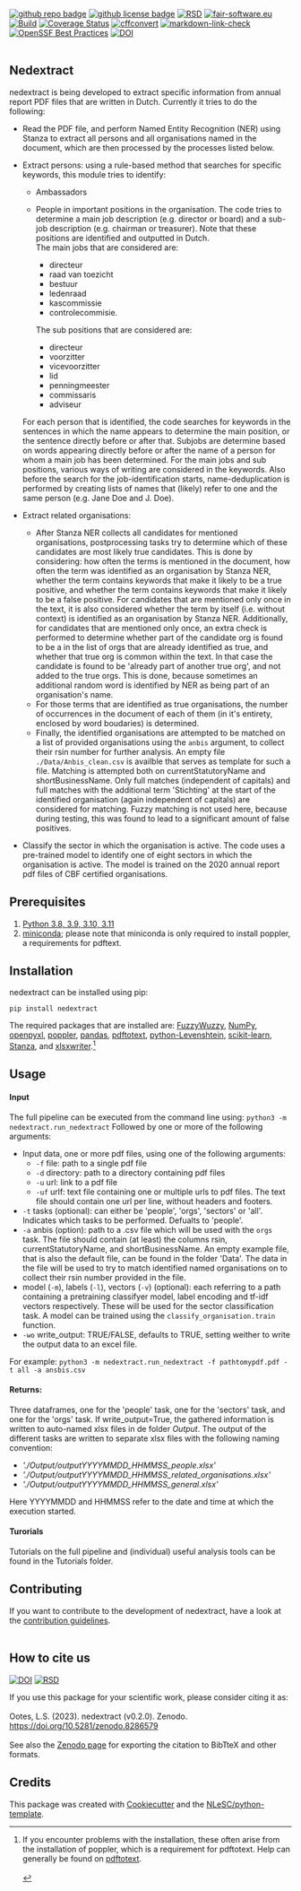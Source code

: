 [![github repo badge](https://img.shields.io/badge/github-repo-000.svg?logo=github&labelColor=gray&color=blue)](https://github.com/Transparency-in-the-non-profit-sector/nedextract)
[![github license badge](https://img.shields.io/github/license/Transparency-in-the-non-profit-sector/nedextract)](https://github.com/Transparency-in-the-non-profit-sector/nedextract)
[![RSD](https://img.shields.io/badge/rsd-nedextract-00a3e3.svg)](https://research-software-directory.org/projects/transparency-in-non-profit) 
[![fair-software.eu](https://img.shields.io/badge/fair--software.eu-%E2%97%8F%20%20%E2%97%8F%20%20%E2%97%8F%20%20%E2%97%8F%20%20%E2%97%8F-green)](https://fair-software.eu)
[![Build](https://github.com/Transparency-in-the-non-profit-sector/nedextract/actions/workflows/build.yml/badge.svg)](https://github.com/Transparency-in-the-non-profit-sector/nedextract/actions/workflows/build.yml)
[![Coverage Status](https://coveralls.io/repos/github/Transparency-in-the-non-profit-sector/nedextract/badge.svg?branch=main)](https://coveralls.io/github/Transparency-in-the-non-profit-sector/nedextract?branch=main)
[![cffconvert](https://github.com/Transparency-in-the-non-profit-sector/nedextract/actions/workflows/cffconvert.yml/badge.svg)](https://github.com/Transparency-in-the-non-profit-sector/nedextract/actions/workflows/cffconvert.yml)
[![markdown-link-check](https://github.com/Transparency-in-the-non-profit-sector/nedextract/actions/workflows/markdown-link-check.yml/badge.svg)](https://github.com/Transparency-in-the-non-profit-sector/nedextract/actions/workflows/markdown-link-check.yml)
[![OpenSSF Best Practices](https://bestpractices.coreinfrastructure.org/projects/7733/badge)](https://bestpractices.coreinfrastructure.org/projects/7733)
[![DOI](https://zenodo.org/badge/DOI/10.5281/zenodo.8286579.svg)](https://doi.org/10.5281/zenodo.8286579)
<br/><br/>

## Nedextract
nedextract is being developed to extract specific information from annual report PDF files that are written in Dutch. Currently it tries to do the following:

- Read the PDF file, and perform Named Entity Recognition (NER) using Stanza to extract all persons and all organisations named in the document, which are then processed by the processes listed below.
- Extract persons: using a rule-based method that searches for specific keywords, this module tries to identify:
    - Ambassadors
    - People in important positions in the organisation. The code tries to determine a main job description (e.g. director or board) and a sub-job description (e.g. chairman or treasurer). Note that these positions are identified and outputted in Dutch.  
    The main jobs that are considered are: 
        - directeur
        - raad van toezicht
        - bestuur
        - ledenraad
        - kascommissie
        - controlecommisie.  

        The sub positions that are considered are:
        - directeur
        - voorzitter
        - vicevoorzitter
        - lid
        - penningmeester
        - commissaris
        - adviseur
    
    For each person that is identified, the code searches for keywords in the sentences in which the name appears to determine the main position, or the sentence directly before or after that. Subjobs are determine based on words appearing directly before or after the name of a person for whom a main job has been determined. For the main jobs and sub positions, various ways of writing are considered in the keywords. Also before the search for the job-identification starts, name-deduplication is performed by creating lists of names that (likely) refer to one and the same person (e.g. Jane Doe and J. Doe).

- Extract related organisations:
    - After Stanza NER collects all candidates for mentioned organisations, postprocessing tasks try to determine which of these candidates are most likely true candidates. This is done by considering: how often the terms is mentioned in the document, how often the term was identified as an organisation by Stanza NER, whether the term contains keywords that make it likely to be a true positive, and whether the term contains keywords that make it likely to be a false positive. For candidates that are mentioned only once in the text, it is also considered whether the term by itself (i.e. without context) is identified as an organisation by Stanza NER. Additionally, for candidates that are mentioned only once, an extra check is performed to determine whether part of the candidate org is found to be a in the list of orgs that are already identified as true, and whether that true org is common within the text. In that case the candidate is found to be 'already part of another true org', and not added to the true orgs. This is done, because sometimes an additional random word is identified by NER as being part of an organisation's name. 
    - For those terms that are identified as true organisations, the number of occurrences in the document of each of them (in it's entirety, enclosed by word boudaries) is determined.
    - Finally, the identified organisations are attempted to be matched on a list of provided organisations using the `anbis` argument, to collect their rsin number for further analysis. An empty file `./Data/Anbis_clean.csv` is availble that serves as template for such a file. Matching is attempted both on currentStatutoryName and shortBusinessName. Only full matches (independent of capitals) and full matches with the additional term 'Stichting' at the start of the identified organisation (again independent of capitals) are considered for matching. Fuzzy matching is not used here, because during testing, this was found to lead to a significant amount of false positives.


- Classify the sector in which the organisation is active. The code uses a pre-trained model to identify one of eight sectors in which the organisation is active. The model is trained on the 2020 annual report pdf files of CBF certified organisations.


## Prerequisites
1. [Python 3.8, 3.9, 3.10, 3.11](https://www.python.org/downloads/)
2. [miniconda](https://docs.conda.io/en/latest/miniconda.html); please note that miniconda is only required to install poppler, a requirements for pdftext.

## Installation

nedextract can be installed using pip:

```console
pip install nedextract
```

The required packages that are installed are: [FuzzyWuzzy](https://github.com/seatgeek/fuzzywuzzy), [NumPy](https://numpy.org), [openpyxl](https://openpyxl.readthedocs.io/en/stable/), [poppler](https://anaconda.org/conda-forge/poppler), [pandas](https://pandas.pydata.org), [pdftotext](https://github.com/jalan/pdftotext), [python-Levenshtein](https://pypi.org/project/python-Levenshtein/), [scikit-learn](https://scikit-learn.org/stable/), [Stanza](https://github.com/stanfordnlp/stanza), and [xlsxwriter](https://github.com/jmcnamara/XlsxWriter).[^1]

[^1]: If you encounter problems with the installation, these often arise from the installation of poppler, which is a requirement for pdftotext. Help can generally be found on [pdftotext](https://pypi.org/project/pdftotext/).
<br/><br/>


## Usage

#### Input
The full pipeline can be executed from the command line using:
`python3 -m nedextract.run_nedextract`
Followed by one or more of the following arguments:

- Input data, one or more pdf files, using one of the following arguments:
    - `-f` file: path to a single pdf file
    - `-d` directory: path to a directory containing pdf files
    - `-u` url: link to a pdf file
    - `-uf` urlf: text file containing one or multiple urls to pdf files. The text file should contain one url per line, without headers and footers.
- `-t` tasks (optional): can either be 'people', 'orgs', 'sectors' or 'all'. Indicates which tasks to be performed. Defualts to 'people'.
- `-a` anbis (option): path to a .csv file which will be used with the `orgs` task. The file should contain (at least) the columns rsin, currentStatutoryName, and shortBusinessName. An empty example file, that is also the default file, can be found in the folder 'Data'. The data in the file will be used to try to match identified named organisations on to collect their rsin number provided in the file.
- model (`-m`), labels (`-l`), vectors (`-v`) (optional): each referring to a path containing a pretraining classifyer model, label encoding and tf-idf vectors respectively. These will be used for the sector classification task. A model can be trained using the `classify_organisation.train` function.
- `-wo` write_output: TRUE/FALSE, defaults to TRUE, setting weither to write the output data to an excel file.

For example:
`python3 -m nedextract.run_nedextract -f pathtomypdf.pdf -t all -a ansbis.csv`
  
#### Returns:
Three dataframes, one for the 'people' task, one for the 'sectors' task, and one for the 'orgs' task. If write_output=True, the gathered information is written to auto-named xlsx files in de folder <i>Output</i>. The output of the different tasks are written to separate xlsx files with the following naming convention:

- <i>'./Output/outputYYYYMMDD_HHMMSS_people.xlsx' 
- './Output/outputYYYYMMDD_HHMMSS_related_organisations.xlsx'
- './Output/outputYYYYMMDD_HHMMSS_general.xlsx'</i>

Here YYYYMMDD and HHMMSS refer to the date and time at which the execution started.

#### Turorials
Tutorials on the full pipeline and (individual) useful analysis tools can be found in the Tutorials folder.

## Contributing

If you want to contribute to the development of nedextract,
have a look at the [contribution guidelines](CONTRIBUTING.md).
<br/><br/>

## How to cite us
[![DOI](https://zenodo.org/badge/DOI/10.5281/zenodo.8286579.svg)](https://doi.org/10.5281/zenodo.8286579)
[![RSD](https://img.shields.io/badge/rsd-nedextract-00a3e3.svg)](https://research-software-directory.org/projects/transparency-in-non-profit) 

If you use this package for your scientific work, please consider citing it as:
<br/><br/>
Ootes, L.S. (2023). nedextract (v0.2.0). Zenodo. https://doi.org/10.5281/zenodo.8286579
<br/><br/>
See also the [Zenodo page](https://zenodo.org/record/8286579) for exporting the citation to BibTteX and other formats.

## Credits

This package was created with [Cookiecutter](https://github.com/audreyr/cookiecutter) and the [NLeSC/python-template](https://github.com/NLeSC/python-template).
